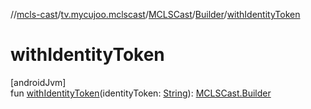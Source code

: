 //[mcls-cast](../../../../index.md)/[tv.mycujoo.mclscast](../../index.md)/[MCLSCast](../index.md)/[Builder](index.md)/[withIdentityToken](with-identity-token.md)

# withIdentityToken

[androidJvm]\
fun [withIdentityToken](with-identity-token.md)(identityToken: [String](https://kotlinlang.org/api/latest/jvm/stdlib/kotlin/-string/index.html)): [MCLSCast.Builder](index.md)
